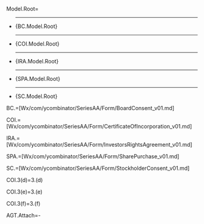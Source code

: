 Model.Root=<ul><li><hr>{BC.Model.Root}<li><hr>{COI.Model.Root}<li><hr>{IRA.Model.Root}<li><hr>{SPA.Model.Root}<li><hr>{SC.Model.Root}</ul>


BC.=[Wx/com/ycombinator/SeriesAA/Form/BoardConsent_v01.md]

COI.=[Wx/com/ycombinator/SeriesAA/Form/CertificateOfIncorporation_v01.md]

IRA.=[Wx/com/ycombinator/SeriesAA/Form/InvestorsRightsAgreement_v01.md]

SPA.=[Wx/com/ycombinator/SeriesAA/Form/SharePurchase_v01.md]

SC.=[Wx/com/ycombinator/SeriesAA/Form/StockholderConsent_v01.md]

COI.3(d)=3.(d)

COI.3(e)=3.(e)

COI.3(f)=3.(f)

AGT.Attach=-
